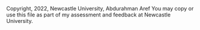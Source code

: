 Copyright, 2022, Newcastle University, Abdurahman Aref
You may copy or use this file as part of my assessment and feedback at
Newcastle University.